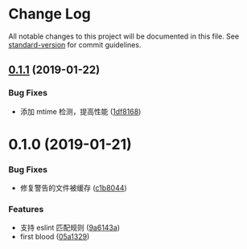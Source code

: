 # Change Log

All notable changes to this project will be documented in this file. See [standard-version](https://github.com/conventional-changelog/standard-version) for commit guidelines.

<a name="0.1.1"></a>

## [0.1.1](https://github.com/hxfdarling/eslint-cache/compare/v0.1.0...v0.1.1) (2019-01-22)

### Bug Fixes

- 添加 mtime 检测，提高性能 ([1df8168](https://github.com/hxfdarling/eslint-cache/commit/1df8168))

<a name="0.1.0"></a>

# 0.1.0 (2019-01-21)

### Bug Fixes

- 修复警告的文件被缓存 ([c1b8044](https://github.com/hxfdarling/eslint-cache/commit/c1b8044))

### Features

- 支持 eslint 匹配规则 ([9a6143a](https://github.com/hxfdarling/eslint-cache/commit/9a6143a))
- first blood ([05a1329](https://github.com/hxfdarling/eslint-cache/commit/05a1329))
